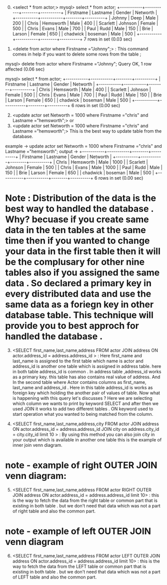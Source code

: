 0. <select * from actor;>
mysql> select * from actor;
+-----------+-----------+--------+----------+
| Firstname | Lastname  | Gender | Networth |
+-----------+-----------+--------+----------+
| Johnny    | Deep      | Male   |      200 |
| Chris     | Hemsworth | Male   |      400 |
| Scarlett  | Johnson   | Female |      500 |
| Chris     | Evans     | Male   |      700 |
| Paul      | Rudd      | Male   |      150 |
| Brie      | Larson    | Female |      650 |
| chadwick  | boseman   | Male   |      500 |
+-----------+-----------+--------+----------+
7 rows in set (0.03 sec)



1. <delete from actor where Firstname ="Johnny";> : This command comes in help if you want to delete some rows from the table ;

mysql> delete from actor where Firstname ="Johnny";
Query OK, 1 row affected (0.06 sec)

mysql> select * from actor;
+-----------+-----------+--------+----------+
| Firstname | Lastname  | Gender | Networth |
+-----------+-----------+--------+----------+
| Chris     | Hemsworth | Male   |      400 |
| Scarlett  | Johnson   | Female |      500 |
| Chris     | Evans     | Male   |      700 |
| Paul      | Rudd      | Male   |      150 |
| Brie      | Larson    | Female |      650 |
| chadwick  | boseman   | Male   |      500 |
+-----------+-----------+--------+----------+
6 rows in set (0.00 sec)




2. <update actor set Networth = 1000 where Firstname ="chris" and Lastname ="hemsworth";> 
  or 
2. <update actor set Networth = 1000 where Firstname ="chris" and Lastname ="hemsworth";> 
This is the best way to update table from the database.

example -> update actor set Networth = 1000 where Firstname ="chris" and Lastname ="hemsworth";
output -> +-----------+-----------+--------+----------+
| Firstname | Lastname  | Gender | Networth |
+-----------+-----------+--------+----------+
| Chris     | Hemsworth | Male   |     1000 |
| Scarlett  | Johnson   | Female |      500 |
| Chris     | Evans     | Male   |     1000 |
| Paul      | Rudd      | Male   |      150 |
| Brie      | Larson    | Female |      650 |
| chadwick  | boseman   | Male   |      500 |
+-----------+-----------+--------+----------+
6 rows in set (0.00 sec)

# Note : Distribution of the data is the best way to handled the database . Why? becuase if you create same data in the ten tables at the same time then if you wanted to change your data in the first table then it will be the complusary for other nine tables also if you assigned the same data . So declared a primary key in every distributed data and use the same data as a foriegn key in other database table. This technique will provide you to best approch for handled the database .

3. <SELECT first_name,last_name,address FROM actor JOIN address ON actor.address_id = address.address_id > : Here first_name and last_name is assigned to the first table which name is actor and address_id is another one table which is assigned in address table. here in both table address_id is common . In address table ,address_id works as a primary key. this table has also contains real value of address. And In the second table where Actor contains columns as first_name, last_name and address_id . Here in this table address_id is works as foreign key which holding the another pair of values of table. 
                Now what is happening with this query let's discusses ?
Here we are selecting which column we wants to print by keyword SELECT and after then we used JOIN it works to add two different tables . ON keyword used to start operation what you wanted to being matched from the column.


4. <SELECT first_name,last_name,address,city FROM actor JOIN address ON actor.address_id = address.address_id JOIN city on address.city_id = city.city_id limit 10 >
: By using this method you can also join city in your output which is available in another one table this is the example of inner join venn diagram.

# note - example of right OUTER JOIN venn diagram:
5. <SELECT first_name,last_name,address FROM actor RIGHT OUTER JOIN address ON actor.address_id = address.address_id  limit 10> : this is the way to fetch the data from the right table or common part that is existing in both table . but we don't need that data which was not a part of right table and also the common part.

# note - example of left OUTER JOIN venn diagram
6.  <SELECT first_name,last_name,address FROM actor LEFT OUTER JOIN address ON actor.address_id = address.address_id  limit 10> :   this is the way to fetch the data from the LEFT table or common part that is existing in both table . but we don't need that data which was not a part of LEFT table and also the common part.